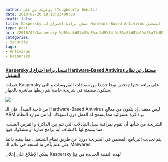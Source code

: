 ```yaml
---
author: يوغرطة بن علي (Youghourta Benali)
date: 2010-02-20 19:18:33+00:00
draft: false
title: Kaspersky تسجل براءة اختراع لـ Hardware-Based Antivirus مستقل عن نظام التشغيل
type: post
url: /2010/02/kaspersky-%d8%aa%d8%b3%d8%ac%d9%84-%d8%a8%d8%b1%d8%a7%d8%a1%d8%a9-%d8%a7%d8%ae%d8%aa%d8%b1%d8%a7%d8%b9-%d9%84%d9%80-hardware-based-antivirus-%d9%85%d8%b3%d8%aa%d9%82%d9%84-%d8%b9%d9%86-%d9%86%d8%b8/
categories:
- Security
tags:
- Antivirus
- Kaspersky
---
```


[**Kaspersky تسجل براءة اختراع لـ Hardware-Based Antivirus مستقل عن نظام التشغيل**](https://www.it-scoop.com/2010/02/kaspersky-%d8%aa%d8%b3%d8%ac%d9%84-%d8%a8%d8%b1%d8%a7%d8%a1%d8%a9-%d8%a7%d8%ae%d8%aa%d8%b1%d8%a7%d8%b9-%d9%84%d9%80-hardware-based-antivirus-%d9%85%d8%b3%d8%aa%d9%82%d9%84-%d8%b9%d9%86-%d9%86%d8%b8/https://www.it-scoop.com/2010/02/kaspersky-%d8%aa%d8%b3%d8%ac%d9%84-%d8%a8%d8%b1%d8%a7%d8%a1%d8%a9-%d8%a7%d8%ae%d8%aa%d8%b1%d8%a7%d8%b9-%d9%84%d9%80-hardware-based-antivirus-%d9%85%d8%b3%d8%aa%d9%82%d9%84-%d8%b9%d9%86-%d9%86%d8%b8/)


حصلت Kaspersky على براءة اختراع تخص نوعا جديدا من مضادات الفيروسات و التي ستكون مضمنة في شريحة خاصة يتم ربطها مباشرة بالجهاز.

[![](https://www.it-scoop.com/wp-content/uploads/2009/12/kaspersky-logo.png)
](https://www.it-scoop.com/2010/02/kaspersky-%d8%aa%d8%b3%d8%ac%d9%84-%d8%a8%d8%b1%d8%a7%d8%a1%d8%a9-%d8%a7%d8%ae%d8%aa%d8%b1%d8%a7%d8%b9-%d9%84%d9%80-hardware-based-antivirus-%d9%85%d8%b3%d8%aa%d9%82%d9%84-%d8%b9%d9%86-%d9%86%d8%b8/)

من ناحية المبدأ ، فإن الـ Hardware-Based Antivirus ليس معقدا، إذ يتكون من معالج ARM و ذاكرة عشوائية مما يسمح له العمل دون استهلاك  أيا من موارد النظام.

الشريحة من شأنها أن تقوم بمراقبة سيل التبادلات التي تتم بين الذاكرة و القرص الصلب، مما يسمح لها باكتشاف أية برامج ضارة أو مشكوك فيها.

يتم تحديث البرنامج المضمن في الشريحة دوريا عن طريق نظام التشغيل، مما يبقيه دائما على علم بآخر ما استجد في عالم الـ Malwares.

يمكن الإطلاع على إعلان Kaspersky لهذه التقنية الجديدة من [هنا](http://www.kaspersky.com/news?id=207576021)
